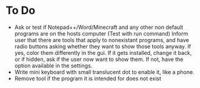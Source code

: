 # To Do
- Ask or test if Notepad++/Word/Minecraft and any other non default programs are on the hosts computer (Test with run command) Inform user that there are tools that apply to nonexistant programs, and have radio buttons asking whether they want to show those tools anyway. If yes, color them differently in the gui. If it gets installed, change it back, or if hidden, ask if the user now want to show them. If not, have the option available in the settings.
- Write mini keyboard with small translucent dot to enable it, like a phone.
- Remove tool if the program it is intended for does not exist